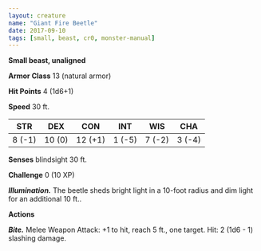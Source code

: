 ```yaml
---
layout: creature
name: "Giant Fire Beetle"
date: 2017-09-10
tags: [small, beast, cr0, monster-manual]
---
```


**Small beast, unaligned**

**Armor Class** 13 (natural armor)

**Hit Points** 4 (1d6+1)

**Speed** 30 ft.

|   STR   |   DEX   |   CON   |   INT   |   WIS   |   CHA   |
|:-----:|:-----:|:-----:|:-----:|:-----:|:-----:|
| 8 (-1) | 10 (0) | 12 (+1) | 1 (-5) | 7 (-2) | 3 (-4) |

**Senses** blindsight 30 ft.

**Challenge** 0 (10 XP)

***Illumination.*** The beetle sheds bright light in a 10-foot radius and dim light for an additional 10 ft..

**Actions**

***Bite.*** Melee Weapon Attack: +1 to hit, reach 5 ft., one target. Hit: 2 (1d6 - 1) slashing damage.

